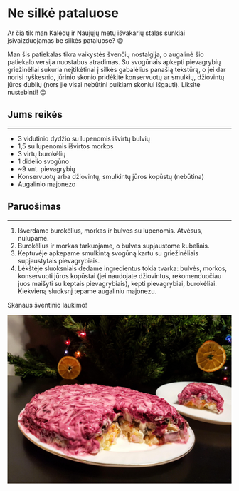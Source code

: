 # Ne silkė pataluose

Ar čia tik man Kalėdų ir Naujųjų metų išvakarių stalas sunkiai įsivaizduojamas be silkės pataluose? 😄 

Man šis patiekalas tikra vaikystės švenčių nostalgija, o augalinė šio patiekalo versija nuostabus atradimas. Su svogūnais apkepti pievagrybių griežinėliai sukuria neįtikėtinai į silkės gabalėlius panašią tekstūrą, o jei dar norisi ryškesnio, jūrinio skonio pridėkite konservuotų ar smulkių, džiovintų jūros dublių (nors jie visai nebūtini puikiam skoniui išgauti). Liksite nustebinti! 😊 

## Jums reikės
<hr/>

* 3 vidutinio dydžio su lupenomis išvirtų bulvių
* 1,5 su lupenomis išvirtos morkos
* 3 virtų burokėlių
* 1 didelio svogūno
* ~9 vnt. pievagrybių
* Konservuotų arba džiovintų, smulkintų jūros kopūstų (nebūtina)
* Augalinio majonezo

## Paruošimas
<hr/>

1. Išverdame burokėlius, morkas ir bulves su lupenomis. Atvėsus, nulupame.
2. Burokėlius ir morkas tarkuojame, o bulves supjaustome kubeliais.
3. Keptuvėje apkepame smulkintą svogūną kartu su griežinėliais supjaustytais pievagrybiais.
4. Lėkštėje sluoksniais dedame ingredientus tokia tvarka: bulvės, morkos, konservuoti jūros kopūstai (jei naudojate džiovintus, rekomenduočiau juos maišyti su keptais pievagrybiais), kepti pievagrybiai, burokėliai. Kiekvieną sluoksnį tepame augaliniu majonezu.

Skanaus šventinio laukimo!

![name](../../pav/ne_silke_pataluose.jpg)
